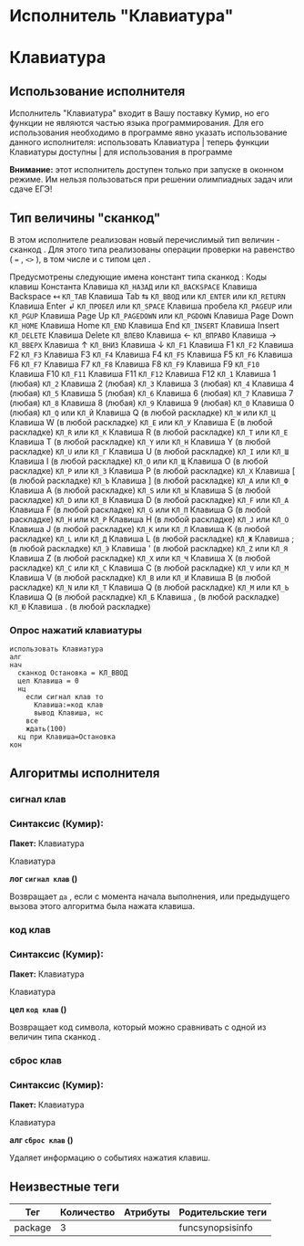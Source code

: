 # Исполнитель "Клавиатура"

# Клавиатура

## Использование исполнителя

Исполнитель "Клавиатура" входит в Вашу поставку Кумир, но его функции не являются частью языка
программирования. Для его использования необходимо в программе явно указать использование данного исполнителя: использовать Клавиатура
| теперь функции Клавиатуры доступны
| для использования в программе

**Внимание:** этот исполнитель доступен только при запуске в оконном режиме.
Им нельзя пользоваться при решении олимпиадных задач или сдаче ЕГЭ!

## Тип величины "сканкод"

В этом исполнителе реализован новый перечислимый тип величин - сканкод .
Для этого типа реализованы операции проверки на равенство ( `=` , `<>` ), в том числе и с типом цел .

Предусмотрены следующие имена констант типа сканкод : Коды клавиш Константа Клавиша `КЛ_НАЗАД` или `КЛ_BACKSPACE` Клавиша Backspace ↤ `КЛ_TAB` Клавиша Tab ⇆ `КЛ_ВВОД` или `КЛ_ENTER` или `КЛ_RETURN` Клавиша Enter ↲ `КЛ_ПРОБЕЛ` или `КЛ_SPACE` Клавиша пробела `КЛ_PAGEUP` или `КЛ_PGUP` Клавиша Page Up `КЛ_PAGEDOWN` или `КЛ_PGDOWN` Клавиша Page Down `КЛ_HOME` Клавиша Home `КЛ_END` Клавиша End `КЛ_INSERT` Клавиша Insert `КЛ_DELETE` Клавиша Delete `КЛ_ВЛЕВО` Клавиша ← `КЛ_ВПРАВО` Клавиша → `КЛ_ВВЕРХ` Клавиша ↑ `КЛ_ВНИЗ` Клавиша ↓ `КЛ_F1` Клавиша F1 `КЛ_F2` Клавиша F2 `КЛ_F3` Клавиша F3 `КЛ_F4` Клавиша F4 `КЛ_F5` Клавиша F5 `КЛ_F6` Клавиша F6 `КЛ_F7` Клавиша F7 `КЛ_F8` Клавиша F8 `КЛ_F9` Клавиша F9 `КЛ_F10` Клавиша F10 `КЛ_F11` Клавиша F11 `КЛ_F12` Клавиша F12 `КЛ_1` Клавиша 1 (любая) `КЛ_2` Клавиша 2 (любая) `КЛ_3` Клавиша 3 (любая) `КЛ_4` Клавиша 4 (любая) `КЛ_5` Клавиша 5 (любая) `КЛ_6` Клавиша 6 (любая) `КЛ_7` Клавиша 7 (любая) `КЛ_8` Клавиша 8 (любая) `КЛ_9` Клавиша 9 (любая) `КЛ_0` Клавиша 0 (любая) `КЛ_Q` или `КЛ_Й` Клавиша Q (в любой раскладке) `КЛ_W` или `КЛ_Ц` Клавиша W (в любой раскладке) `КЛ_E` или `КЛ_У` Клавиша E (в любой раскладке) `КЛ_R` или `КЛ_К` Клавиша R (в любой раскладке) `КЛ_T` или `КЛ_Е` Клавиша T (в любой раскладке) `КЛ_Y` или `КЛ_Н` Клавиша Y (в любой раскладке) `КЛ_U` или `КЛ_Г` Клавиша U (в любой раскладке) `КЛ_I` или `КЛ_Ш` Клавиша I (в любой раскладке) `КЛ_O` или `КЛ_Щ` Клавиша O (в любой раскладке) `КЛ_P` или `КЛ_З` Клавиша P (в любой раскладке) `КЛ_Х` Клавиша [ (в любой раскладке) `КЛ_Ъ` Клавиша ] (в любой раскладке) `КЛ_A` или `КЛ_Ф` Клавиша A (в любой раскладке) `КЛ_S` или `КЛ_Ы` Клавиша S (в любой раскладке) `КЛ_D` или `КЛ_В` Клавиша D (в любой раскладке) `КЛ_F` или `КЛ_А` Клавиша F (в любой раскладке) `КЛ_G` или `КЛ_П` Клавиша G (в любой раскладке) `КЛ_H` или `КЛ_Р` Клавиша H (в любой раскладке) `КЛ_J` или `КЛ_О` Клавиша J (в любой раскладке) `КЛ_K` или `КЛ_Л` Клавиша K (в любой раскладке) `КЛ_L` или `КЛ_Д` Клавиша L (в любой раскладке) `КЛ_Ж` Клавиша ; (в любой раскладке) `КЛ_Э` Клавиша ' (в любой раскладке) `КЛ_Z` или `КЛ_Я` Клавиша Z (в любой раскладке) `КЛ_X` или `КЛ_Ч` Клавиша X (в любой раскладке) `КЛ_C` или `КЛ_С` Клавиша C (в любой раскладке) `КЛ_V` или `КЛ_М` Клавиша V (в любой раскладке) `КЛ_B` или `КЛ_И` Клавиша B (в любой раскладке) `КЛ_N` или `КЛ_Т` Клавиша Q (в любой раскладке) `КЛ_M` или `КЛ_Ь` Клавиша Q (в любой раскладке) `КЛ_Б` Клавиша , (в любой раскладке) `КЛ_Ю` Клавиша . (в любой раскладке)

### Опрос нажатий клавиатуры

```кумир
использовать Клавиатура
алг
нач
  сканкод Остановка = КЛ_ВВОД
  цел Клавиша = 0
  нц
    если сигнал клав то
      Клавиша:=код клав
      вывод Клавиша, нс
    все
    ждать(100)
  кц при Клавиша=Остановка
кон
```

## Алгоритмы исполнителя

### сигнал клав

### Синтаксис (Кумир):

**Пакет:** Клавиатура

Клавиатура

**лог `сигнал клав` ()**

Возвращает `да` , если с момента начала выполнения, или предыдущего вызова этого
алгоритма была нажата клавиша.

### код клав

### Синтаксис (Кумир):

**Пакет:** Клавиатура

Клавиатура

**цел `код клав` ()**

Возвращает код символа, который можно сравнивать с одной из величин типа сканкод .

### сброс клав

### Синтаксис (Кумир):

**Пакет:** Клавиатура

Клавиатура

**алг `сброс клав` ()**

Удаляет информацию о событиях нажатия клавиш.


## Неизвестные теги

| Тег | Количество | Атрибуты | Родительские теги |
|-----|------------|----------|-------------------|
| package | 3 |  | funcsynopsisinfo |